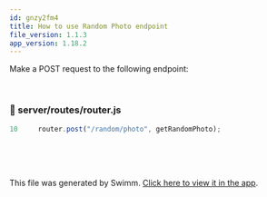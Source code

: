 ```yaml
---
id: gnzy2fm4
title: How to use Random Photo endpoint
file_version: 1.1.3
app_version: 1.18.2
---
```


Make a POST request to the following endpoint:

<br/>

<!-- NOTE-swimm-snippet: the lines below link your snippet to Swimm -->

### 📄 server/routes/router.js

```javascript
10     router.post("/random/photo", getRandomPhoto);
```

<br/>

<br/>

<br/>

This file was generated by Swimm. [Click here to view it in the app](https://app.swimm.io/repos/Z2l0aHViJTNBJTNBc3dpbW0tZGVtbyUzQSUzQXJvc3MtZ2lkZW9uLWFzdXJpb24=/docs/gnzy2fm4).
